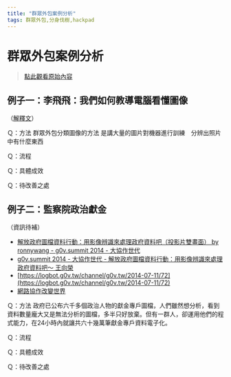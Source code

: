```yaml
---
title: "群眾外包案例分析"
tags: 群眾外包,分身伐樹,hackpad
---
```


# 群眾外包案例分析

> [點此觀看原始內容](https://g0v.hackpad.tw/BvizaP6aX3O)


## 例子一：李飛飛：我們如何教導電腦看懂圖像

（[解釋文](https://www.facebook.com/groups/datasci.tw/permalink/886904564720268/)）

Ｑ：方法
群眾外包分類圖像的方法
是講大量的圖片對機器進行訓練　分辨出照片中有什麼東西

Ｑ：流程

Ｑ：具體成效

Ｑ：待改善之處






## 例子二：監察院政治獻金

（資訊待補）
- [解放政府圖檔資料行動：用影像辨識來處理政府資料吧（投影片雙畫面） by ronnywang - g0v.summit 2014 - 大協作世代](https://www.youtube.com/watch?v=1dga12J26Tw)
- [g0v.summit 2014 - 大協作世代 - 解放政府圖檔資料行動：用影像辨識來處理政府資料吧～ 王向榮](https://www.youtube.com/watch?v=hdPYrzpoMZk)
- [https://logbot.g0v.tw/channel/g0v.tw/2014-07-11/72](https://logbot.g0v.tw/channel/g0v.tw/2014-07-11/72)
- [網路協作改變世界](https://mimichen1112.gitbooks.io/the-revolution-of-hackers/content/chapter5.html)

Ｑ：方法
政府已公布六千多個政治人物的獻金專戶圖檔，人們雖然想分析，看到資料數量龐大又是無法分析的圖檔，多半只好放棄。但有一群人，卻運用他們的程式能力，在24小時內就讓共六十幾萬筆獻金專戶資料電子化。

Ｑ：流程

Ｑ：具體成效

Ｑ：待改善之處



